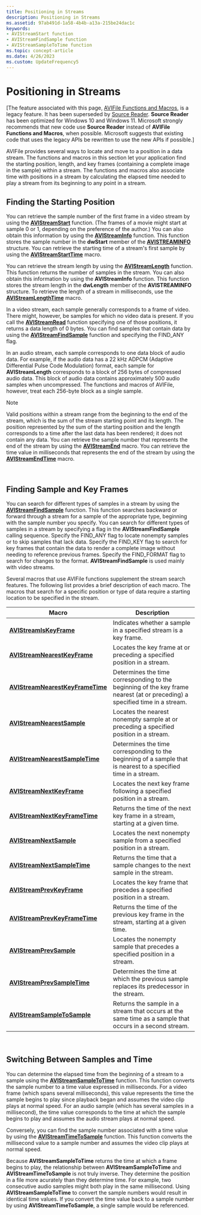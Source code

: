 ```yaml
---
title: Positioning in Streams
description: Positioning in Streams
ms.assetid: 97ab491d-1a58-4b4b-a13a-215be24dac1c
keywords:
- AVIStreamStart function
- AVIStreamFindSample function
- AVIStreamSampleToTime function
ms.topic: concept-article
ms.date: 4/26/2023
ms.custom: UpdateFrequency5
---
```


# Positioning in Streams

\[The feature associated with this page, [AVIFile Functions and Macros](/windows/win32/multimedia/avifile-functions-and-macros), is a legacy feature. It has been superseded by [Source Reader](/windows/win32/medfound/source-reader). **Source Reader** has been optimized for Windows 10 and Windows 11. Microsoft strongly recommends that new code use **Source Reader** instead of **AVIFile Functions and Macros**, when possible. Microsoft suggests that existing code that uses the legacy APIs be rewritten to use the new APIs if possible.\]

AVIFile provides several ways to locate and move to a position in a data stream. The functions and macros in this section let your application find the starting position, length, and key frames (containing a complete image in the sample) within a stream. The functions and macros also associate time with positions in a stream by calculating the elapsed time needed to play a stream from its beginning to any point in a stream.

## Finding the Starting Position

You can retrieve the sample number of the first frame in a video stream by using the [**AVIStreamStart**](/windows/desktop/api/Vfw/nf-vfw-avistreamstart) function. (The frames of a movie might start at sample 0 or 1, depending on the preference of the author.) You can also obtain this information by using the [**AVIStreamInfo**](/windows/desktop/api/Vfw/nf-vfw-avistreaminfoa) function. This function stores the sample number in the **dwStart** member of the [**AVISTREAMINFO**](/windows/desktop/api/Vfw/ns-vfw-avistreaminfoa) structure. You can retrieve the starting time of a stream's first sample by using the [**AVIStreamStartTime**](/windows/desktop/api/Vfw/nf-vfw-avistreamstarttime) macro.

You can retrieve the stream length by using the [**AVIStreamLength**](/windows/desktop/api/Vfw/nf-vfw-avistreamlength) function. This function returns the number of samples in the stream. You can also obtain this information by using the **AVIStreamInfo** function. This function stores the stream length in the **dwLength** member of the **AVISTREAMINFO** structure. To retrieve the length of a stream in milliseconds, use the [**AVIStreamLengthTime**](/windows/desktop/api/Vfw/nf-vfw-avistreamlengthtime) macro.

In a video stream, each sample generally corresponds to a frame of video. There might, however, be samples for which no video data is present. If you call the [**AVIStreamRead**](/windows/desktop/api/Vfw/nf-vfw-avistreamread) function specifying one of those positions, it returns a data length of 0 bytes. You can find samples that contain data by using the [**AVIStreamFindSample**](/windows/desktop/api/Vfw/nf-vfw-avistreamfindsample) function and specifying the FIND\_ANY flag.

In an audio stream, each sample corresponds to one data block of audio data. For example, if the audio data has a 22 kHz ADPCM (Adaptive Differential Pulse Code Modulation) format, each sample for **AVIStreamLength** corresponds to a block of 256 bytes of compressed audio data. This block of audio data contains approximately 500 audio samples when uncompressed. The functions and macros of AVIFile, however, treat each 256-byte block as a single sample.

> [!Note]  
> Valid positions within a stream range from the beginning to the end of the stream, which is the sum of the stream starting point and its length. The position represented by the sum of the starting position and the length corresponds to a time after the last data has been rendered; it does not contain any data. You can retrieve the sample number that represents the end of the stream by using the [**AVIStreamEnd**](/windows/desktop/api/Vfw/nf-vfw-avistreamend) macro. You can retrieve the time value in milliseconds that represents the end of the stream by using the [**AVIStreamEndTime**](/windows/desktop/api/Vfw/nf-vfw-avistreamendtime) macro.

 

## Finding Sample and Key Frames

You can search for different types of samples in a stream by using the [**AVIStreamFindSample**](/windows/desktop/api/Vfw/nf-vfw-avistreamfindsample) function. This function searches backward or forward through a stream for a sample of the appropriate type, beginning with the sample number you specify. You can search for different types of samples in a stream by specifying a flag in the **AVIStreamFindSample** calling sequence. Specify the FIND\_ANY flag to locate nonempty samples or to skip samples that lack data. Specify the FIND\_KEY flag to search for key frames that contain the data to render a complete image without needing to reference previous frames. Specify the FIND\_FORMAT flag to search for changes to the format. **AVIStreamFindSample** is used mainly with video streams.

Several macros that use AVIFile functions supplement the stream search features. The following list provides a brief description of each macro. The macros that search for a specific position or type of data require a starting location to be specified in the stream.



| Macro                                                                | Description                                                                                                                 |
|----------------------------------------------------------------------|-----------------------------------------------------------------------------------------------------------------------------|
| [**AVIStreamIsKeyFrame**](/windows/desktop/api/Vfw/nf-vfw-avistreamiskeyframe)                   | Indicates whether a sample in a specified stream is a key frame.                                                            |
| [**AVIStreamNearestKeyFrame**](/windows/desktop/api/Vfw/nf-vfw-avistreamnearestkeyframe)         | Locates the key frame at or preceding a specified position in a stream.                                                     |
| [**AVIStreamNearestKeyFrameTime**](/windows/desktop/api/Vfw/nf-vfw-avistreamnearestkeyframetime) | Determines the time corresponding to the beginning of the key frame nearest (at or preceding) a specified time in a stream. |
| [**AVIStreamNearestSample**](/windows/desktop/api/Vfw/nf-vfw-avistreamnearestsample)             | Locates the nearest nonempty sample at or preceding a specified position in a stream.                                       |
| [**AVIStreamNearestSampleTime**](/windows/desktop/api/Vfw/nf-vfw-avistreamnearestsampletime)     | Determines the time corresponding to the beginning of a sample that is nearest to a specified time in a stream.             |
| [**AVIStreamNextKeyFrame**](/windows/desktop/api/Vfw/nf-vfw-avistreamnextkeyframe)               | Locates the next key frame following a specified position in a stream.                                                      |
| [**AVIStreamNextKeyFrameTime**](/windows/desktop/api/Vfw/nf-vfw-avistreamnextkeyframetime)       | Returns the time of the next key frame in a stream, starting at a given time.                                               |
| [**AVIStreamNextSample**](/windows/desktop/api/Vfw/nf-vfw-avistreamnextsample)                   | Locates the next nonempty sample from a specified position in a stream.                                                     |
| [**AVIStreamNextSampleTime**](/windows/desktop/api/Vfw/nf-vfw-avistreamnextsampletime)           | Returns the time that a sample changes to the next sample in the stream.                                                    |
| [**AVIStreamPrevKeyFrame**](/windows/desktop/api/Vfw/nf-vfw-avistreamprevkeyframe)               | Locates the key frame that precedes a specified position in a stream.                                                       |
| [**AVIStreamPrevKeyFrameTime**](/windows/desktop/api/Vfw/nf-vfw-avistreamprevkeyframetime)       | Returns the time of the previous key frame in the stream, starting at a given time.                                         |
| [**AVIStreamPrevSample**](/windows/desktop/api/Vfw/nf-vfw-avistreamprevsample)                   | Locates the nonempty sample that precedes a specified position in a stream.                                                 |
| [**AVIStreamPrevSampleTime**](/windows/desktop/api/Vfw/nf-vfw-avistreamprevsampletime)           | Determines the time at which the previous sample replaces its predecessor in the stream.                                    |
| [**AVIStreamSampleToSample**](/windows/desktop/api/Vfw/nf-vfw-avistreamsampletosample)           | Returns the sample in a stream that occurs at the same time as a sample that occurs in a second stream.                     |



 

## Switching Between Samples and Time

You can determine the elapsed time from the beginning of a stream to a sample using the [**AVIStreamSampleToTime**](/windows/desktop/api/Vfw/nf-vfw-avistreamsampletotime) function. This function converts the sample number to a time value expressed in milliseconds. For a video frame (which spans several milliseconds), this value represents the time the sample begins to play since playback began and assumes the video clip plays at normal speed. For an audio sample (which has several samples in a millisecond), the time value corresponds to the time at which the sample begins to play and assumes the audio stream plays at normal speed.

Conversely, you can find the sample number associated with a time value by using the [**AVIStreamTimeToSample**](/windows/desktop/api/Vfw/nf-vfw-avistreamtimetosample) function. This function converts the millisecond value to a sample number and assumes the video clip plays at normal speed.

Because **AVIStreamSampleToTime** returns the time at which a frame begins to play, the relationship between **AVIStreamSampleToTime** and **AVIStreamTimeToSample** is not truly inverse. They determine the position in a file more acurately than they determine time. For example, two consecutive audio samples might both play in the same millisecond. Using **AVIStreamSampleToTime** to convert the sample numbers would result in identical time values. If you convert the time value back to a sample number by using **AVIStreamTimeToSample**, a single sample would be referenced.

 

 




